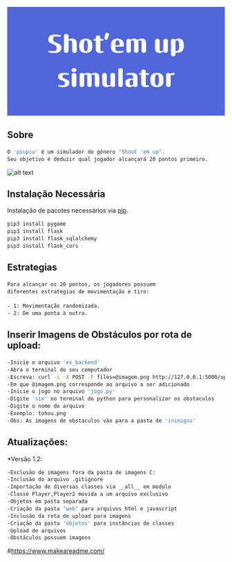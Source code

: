 ![alt text](imagem/Shot'em_up_simulator.png)

## Sobre
```bash
O 'piupiu' é um simulador do gênero "Shoot 'em up".
Seu objetivo é deduzir qual jogador alcançará 20 pontos primeiro.
```
![alt text](imagem/shooterGIF.gif)

## Instalação Necessária

Instalação de pacotes necessários via [pip](https://pip.pypa.io/en/stable/).

```bash
pip3 install pygame
pip3 install flask
pip3 install flask_sqlalchemy
pip3 install flask_cors
```

## Estrategias
```bash
Para alcançar os 20 pontos, os jogadores possuem 
diferentes estrategias de movimentação e tiro:

- 1: Movimentação randomizada.
- 2: De uma ponta à outra.
```

## Inserir Imagens de Obstáculos por rota de upload:

```bash
-Inicie o arquivo 'ex_backend'
-Abra o terminal do seu computador
-Escreva: curl -i -X POST -F files=@imagem.png http://127.0.0.1:5000/upload
-Em que @imagem.png corresponde ao arquivo a ser adicionado
-Inicie o jogo no arquivo 'jogo.py'
-Digite 'sim' no terminal do python para personalizar os obstaculos
-Digite o nome do arquivo
-Exemplo: tohou.png
-Obs: As imagens de obstaculos vão para a pasta de 'inimigos'
```

## Atualizações:
*Versão 1.2:
```bash
-Exclusão de imagens fora da pasta de imagens C:
-Inclusão do arquivo .gitignore
-Importação de diversas classes via __all__ em modulo
-Classe Player,Player2 movida a um arquivo exclusivo
-Objetos em pasta separada
-Criação da pasta "web" para arquivos html e javascript
-Inclusão da rota de upload para imagens
-Criação da pasta 'objetos' para instâncias de classes
-Upload de arquivos
-Obstáculos possuem imagens
```
#https://www.makeareadme.com/
